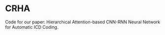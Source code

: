 # CRHA
Code for our paper: Hierarchical Attention-based CNN-RNN Neural Network for Automatic ICD Coding.
